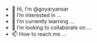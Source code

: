 - 👋 Hi, I’m @goyaryansar
- 👀 I’m interested in ...
- 🌱 I’m currently learning ...
- 💞️ I’m looking to collaborate on ...
- 📫 How to reach me ...

<!---
goyaryansar/goyaryansar is a ✨ special ✨ repository because its `README.md` (this file) appears on your GitHub profile.
You can click the Preview link to take a look at your changes.
--->
